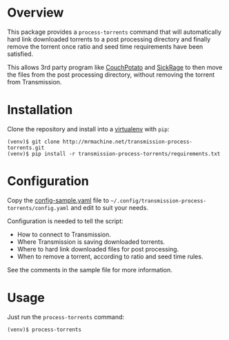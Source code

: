 # Overview

This package provides a `process-torrents` command that will automatically hard
link downloaded torrents to a post processing directory and finally remove the
torrent once ratio and seed time requirements have been satisfied.

This allows 3rd party program like [CouchPotato] and [SickRage] to then move
the files from the post processing directory, without removing the torrent from
Transmission.

# Installation

Clone the repository and install into a [virtualenv] with `pip`:

    (venv)$ git clone http://mrmachine.net/transmission-process-torrents.git
    (venv)$ pip install -r transmission-process-torrents/requirements.txt

# Configuration

Copy the [config-sample.yaml] file to
`~/.config/transmission-process-torrents/config.yaml` and edit to suit your
needs.

Configuration is needed to tell the script:

  * How to connect to Transmission.
  * Where Transmission is saving downloaded torrents.
  * Where to hard link downloaded files for post processing.
  * When to remove a torrent, according to ratio and seed time rules.

See the comments in the sample file for more information.

# Usage

Just run the `process-torrents` command:

    (venv)$ process-torrents

[config-sample.yaml]: config-sample.yaml
[CouchPotato]: https://github.com/RuudBurger/CouchPotatoServer
[SickRage]: https://github.com/SiCKRAGETV/SickRage
[virtualenv]: https://virtualenv.pypa.io/en/latest/
